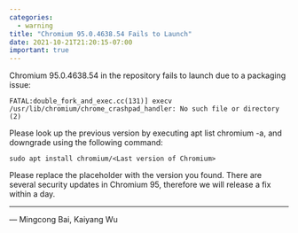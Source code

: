 ```yaml
---
categories:
  - warning
title: "Chromium 95.0.4638.54 Fails to Launch"
date: 2021-10-21T21:20:15-07:00
important: true
---
```


Chromium 95.0.4638.54 in the repository fails to launch due to a packaging issue:

    FATAL:double_fork_and_exec.cc(131)] execv /usr/lib/chromium/chrome_crashpad_handler: No such file or directory (2)

Please look up the previous version by executing apt list chromium -a, and downgrade using the following command:

    sudo apt install chromium/<Last version of Chromium>

Please replace the placeholder with the version you found. There are several security updates in Chromium 95, therefore we will release a fix within a day.

---

— Mingcong Bai, Kaiyang Wu
